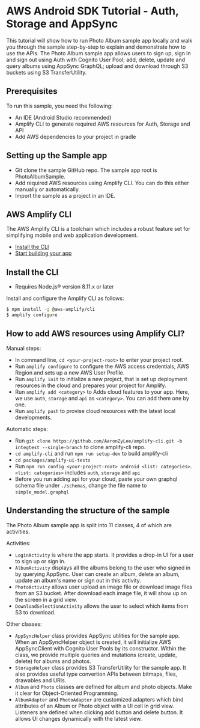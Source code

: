 # AWS Android SDK Tutorial - Auth, Storage and AppSync

This tutorial will show how to run Photo Album sample app locally and walk you through the sample step-by-step to explain and demonstrate how to use the APIs. The Photo Album sample app allows users to sign up, sign in and sign out using Auth with Cognito User Pool; add, delete, update and query albums using AppSync GraphQL; upload and download through S3 buckets using S3 TransferUtility.

## Prerequisites

To run this sample, you need the following:

- An IDE (Android Studio recommended)
- Amplify CLI to generate required AWS resources for Auth, Storage and API
- Add AWS dependencies to your project in gradle

## Setting up the Sample app

- Git clone the sample GitHub repo. The sample app root is PhotoAlbumSample.
- Add required AWS resources using Amplify CLI. You can do this either manually or automatically.
- Import the sample as a project in an IDE.

## AWS Amplify CLI

The AWS Amplify CLI is a toolchain which includes a robust feature set for simplifying mobile and web application development. 

* [Install the CLI](#install-the-cli)
* [Start building your app](https://aws-amplify.github.io/docs)

## Install the CLI

 - Requires Node.js® version 8.11.x or later

Install and configure the Amplify CLI as follows:

```bash
$ npm install -g @aws-amplify/cli
$ amplify configure
```

## How to add AWS resources using Amplify CLI?

Manual steps:

  * In command line, `cd <your-project-root>` to enter your project root.
  * Run `amplify configure` to configure the AWS access credentials, AWS Region and sets up a new AWS User Profile.
  * Run `amplify init` to initialize a new project, that is set up deployment resources in the cloud and prepares your project for Amplify.
  * Run `amplify add <category>` to Adds cloud features to your app. Here, we use `auth`, `storage` and `api` as `<category>`. You can add them one by one.
  * Run `amplify push` to provise cloud resources with the latest local developments.
  
Automatic steps: 

  * Run `git clone https://github.com/AaronZyLee/amplify-cli.git -b integtest --single-branch` to clone amplify-cli repo.
  * `cd amplify-cli` and run `npm run setup-dev` to build amplify-cli
  * `cd packages/amplify-ui-tests`
  * Run `npm run config <your-project-root> android <list: categories>`. `<list: categories>` includes `auth`, `storage` and `api`
  * Before you run adding api for your cloud, paste your own graphql schema file under `./schemas`, change the file name to `simple_model.graphql`

## Understanding the structure of the sample

The Photo Album sample app is split into 11 classes, 4 of which are activities.

Activities:

- `LoginActivity` is where the app starts. It provides a drop-in UI for a user to sign up or sign in.
- `AlbumActivity` displays all the albums belong to the user who signed in by querying AppSync. User can create an album, delete an album, update an album's name or sign out in this activity.
- `PhotoActivity` allows user upload an image file or download image files from an S3 bucket. After download each image file, it will show up on the screen in a grid view.
- `DownloadSelectionActivity` allows the user to select which items from S3 to download.

Other classes:

- `AppSyncHelper` class provides AppSync utilities for the sample app. When an AppSyncHelper object is created, it will initialize AWS AppSyncClient with Cognito User Pools by its constructor. Within the class, we provide multiple queries and mutations (create, update, delete) for albums and photos.
- `StorageHelper` class provides S3 TransferUtility for the sample app. It also provides useful type convertion APIs between bitmaps, files, drawables and URIs.
- `Album` and `Photo` classes are defined for album and photo objects. Make it clear for Object-Oriented Programming.
- `AlbumAdapter` and `PhotoAdapter` are customized adapters which bind attributes of an Album or Photo object with a UI cell in grid view. Listeners are defined when clicking add button and delete button. It allows UI changes dynamically with the latest view.
